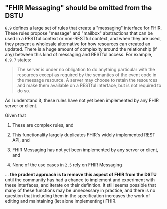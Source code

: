 ## "FHIR Messaging" should be omitted from the DSTU

`6.9` defines a large set of rules that create a "messaging" interface for
FHIR.  These rules propose "message" and "mailbox" abstractions that can be used in a
RESTful context or non-RESTful context, and when they are used, they present a
wholesale alternative for how resources can created an updated. There is a huge
amount of complexity around the relationship (if any) between this kind of
messaging and RESTful access. For example, `6.9.7` states:

> The server is under no obligation to do anything particular with the
> resources except as required by the semantics of the event code in the
> message resource. A server may choose to retain the resources and make them
> available on a RESTful interface, but is not required to do so.

As I understand it, these rules have not yet been implemented by any FHIR
server or client.

Given  that

1. These are complex rules, and 

2. This functionality largely duplicates FHIR's widely implemented REST API, and 

3. FHIR Messaging has not yet been implemented by any server or client, and

4. None of the use cases in `2.5` rely on FHIR Messaging

... **the prudent approach is to remove this aspect of FHIR from the DSTU** until
the community has had a chance to implement and experiment with these
interfaces, and iterate on their definition. It still seems possible that many
of these functions may be unnecessary in practice, and there is no question
that including them in the specification increases the work of editing and
maintaining (let alone implementing) FHIR.
